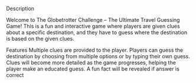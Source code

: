 Description

Welcome to The Globetrotter Challenge – The Ultimate Travel Guessing Game! This is a fun and interactive game where players are given clues about a specific destination, and they have to guess where the destination is based on the given clues.

Features
Multiple clues are provided to the player.
Players can guess the destination by choosing from multiple options or by typing their own guess.
Clues will become more detailed as the game progresses, helping the player make an educated guess.
A fun fact will be revealed if answer is correct